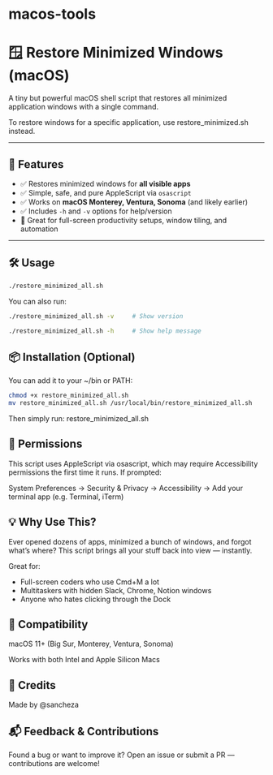 # macos-tools


# 🪟 Restore Minimized Windows (macOS)

A tiny but powerful macOS shell script that restores all minimized application windows with a single command.

To restore windows for a specific application, use restore_minimized.sh instead.

---

## 🚀 Features

- ✅ Restores minimized windows for **all visible apps**
- ✅ Simple, safe, and pure AppleScript via `osascript`
- ✅ Works on **macOS Monterey, Ventura, Sonoma** (and likely earlier)
- ✅ Includes `-h` and `-v` options for help/version
- 🧠 Great for full-screen productivity setups, window tiling, and automation

---

## 🛠️ Usage

```bash
./restore_minimized_all.sh
```

You can also run:

```bash
./restore_minimized_all.sh -v     # Show version
```
```bash
./restore_minimized_all.sh -h     # Show help message
```

## 📦 Installation (Optional)
You can add it to your ~/bin or PATH:
```bash
chmod +x restore_minimized_all.sh
mv restore_minimized_all.sh /usr/local/bin/restore_minimized_all.sh
```

Then simply run:
restore_minimized_all.sh

## 🔐 Permissions
This script uses AppleScript via osascript, which may require Accessibility permissions the first time it runs. If prompted:

System Preferences → Security & Privacy → Accessibility → Add your terminal app (e.g. Terminal, iTerm)

## 💡 Why Use This?
Ever opened dozens of apps, minimized a bunch of windows, and forgot what’s where?
This script brings all your stuff back into view — instantly.

Great for:
- Full-screen coders who use Cmd+M a lot
- Multitaskers with hidden Slack, Chrome, Notion windows
- Anyone who hates clicking through the Dock

## 🧩 Compatibility
macOS 11+ (Big Sur, Monterey, Ventura, Sonoma)

Works with both Intel and Apple Silicon Macs

## 🙌 Credits
Made by @sancheza

## 📬 Feedback & Contributions
Found a bug or want to improve it?
Open an issue or submit a PR — contributions are welcome!
